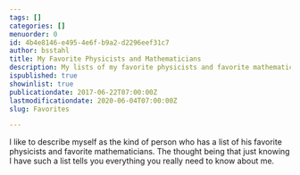 ```yaml
---
tags: []
categories: []
menuorder: 0
id: 4b4e8146-e495-4e6f-b9a2-d2296eef31c7
author: bsstahl
title: My Favorite Physicists and Mathematicians
description: My lists of my favorite physicists and favorite mathematicians
ispublished: true
showinlist: true
publicationdate: 2017-06-22T07:00:00Z
lastmodificationdate: 2020-06-04T07:00:00Z
slug: Favorites

---
```

I like to describe myself as the kind of person who has a list of his favorite physicists and favorite mathematicians. The thought being that just knowing I have such a list tells you everything you really need to know about me.
